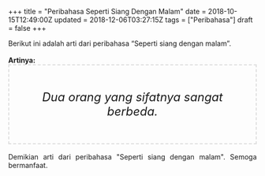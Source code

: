 +++
title = "Peribahasa Seperti Siang Dengan Malam"
date = 2018-10-15T12:49:00Z
updated = 2018-12-06T03:27:15Z
tags = ["Peribahasa"]
draft = false
+++

<div dir="ltr" style="text-align: left;" trbidi="on"><div style="text-align: justify;">Berikut ini adalah arti dari peribahasa “Seperti siang dengan malam”.</div><br /><div style="text-align: justify;"><b>Artinya:</b></div><div style="border: 2px dashed #ddd; font-size: 24px; height: auto; margin: 0 auto; padding: 50px; text-align: center; width: auto;"><i>Dua orang yang sifatnya sangat berbeda.</i></div><br /><div style="text-align: justify;">Demikian arti dari peribahasa "Seperti siang dengan malam". Semoga bermanfaat.</div></div>
